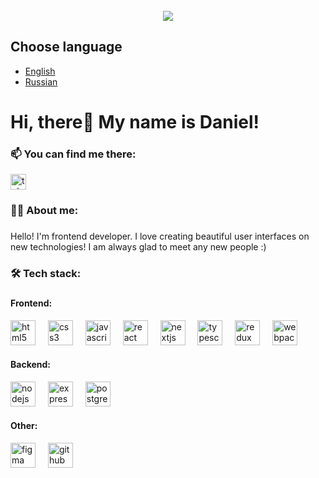 <br clear="both">

<div align="center">
  <img src="https://github.com/user-attachments/assets/3a378096-095a-4ef5-91bd-9aad284bee28"/>
</div>

###

## Choose language
- [English](README.md)
- [Russian](README.ru.md)

###

<h1 align="left">Hi, there👋 My name is Daniel!</h1>

###

<div align="left">
  <h3 align="left">📫  You can find me there: </h3>
  <a href="https://t.me/EternalTempter" target="_blank">
    <img src="https://img.shields.io/static/v1?message=Telegram&logo=telegram&label=&color=2CA5E0&logoColor=white&labelColor=&style=for-the-badge" height="25" alt="telegram logo"  />
  </a>
</div>

###

<h3 align="left">👩‍💻  About me:</h3>

###

<p align="left">Hello! I'm frontend developer. I love creating beautiful user interfaces on new technologies! I am always glad to meet any new people :)</p>

###

<h3 align="left">🛠 Tech stack:</h3>

###

<div align="left">
  <div>
    <h4>Frontend: </h4>
     <img src="https://cdn.jsdelivr.net/gh/devicons/devicon/icons/html5/html5-original.svg" height="40" alt="html5 logo"  />
    <img width="12" />
    <img src="https://cdn.jsdelivr.net/gh/devicons/devicon/icons/css3/css3-original.svg" height="40" alt="css3 logo"  />
    <img width="12" />
    <img src="https://cdn.jsdelivr.net/gh/devicons/devicon/icons/javascript/javascript-original.svg" height="40" alt="javascript logo"  />
    <img width="12" />
    <img src="https://cdn.jsdelivr.net/gh/devicons/devicon/icons/react/react-original.svg" height="40" alt="react logo"  />
    <img width="12" />
    <img src="https://www.svgrepo.com/show/354113/nextjs-icon.svg" height="40" alt="nextjs logo"  />
    <img width="12" />
    <img src="https://www.svgrepo.com/show/306891/typescript.svg" height="40" alt="typescript logo"  />
    <img width="12" />
    <img src="https://www.svgrepo.com/show/306657/redux.svg" height="40" alt="redux logo"  />
    <img width="12" />
    <img src="https://cdn.simpleicons.org/webpack/8DD6F9" height="40" alt="webpack logo"  />
  </div>
  <div>
    <h4>Backend: </h4>
      <img src="https://www.svgrepo.com/show/314393/node-js.svg" height="40" alt="nodejs logo"  />
      <img width="12" />
      <img src="https://adware-technologies.s3.amazonaws.com/uploads/technology/thumbnail/20/express-js.png" height="40" alt="express logo"  />
      <img width="12" />
      <img src="https://skillicons.dev/icons?i=postgres" height="40" alt="postgresql logo"  />
  </div>
  <div>
    <h4>Other: </h4>
    <img src="https://cdn4.iconfinder.com/data/icons/logos-brands-in-colors/3000/figma-logo-512.png" height="40" alt="figma logo"  />
    <img width="12" />
    <img src="https://www.svgrepo.com/show/475654/github-color.svg" height="40" alt="github logo"  />
  </div>
</div>

###

